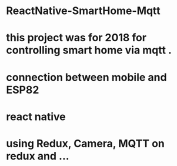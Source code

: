# ReactNative-SmartHome-Mqtt
# this project was for 2018 for controlling smart home via mqtt .
# connection between mobile and ESP82
# react native 
# using Redux, Camera, MQTT on redux and ...
